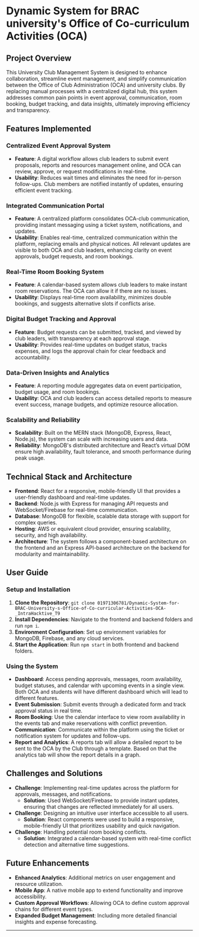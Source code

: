 # Dynamic System for BRAC university's Office of Co-curriculum Activities (OCA)

## Project Overview
This University Club Management System is designed to enhance collaboration, streamline event management, and simplify communication between the Office of Club Administration (OCA) and university clubs. By replacing manual processes with a centralized digital hub, this system addresses common pain points in event approval, communication, room booking, budget tracking, and data insights, ultimately improving efficiency and transparency.

## Features Implemented

### Centralized Event Approval System
- **Feature**: A digital workflow allows club leaders to submit event proposals, reports and resources management online, and OCA can review, approve, or request modifications in real-time.
- **Usability**: Reduces wait times and eliminates the need for in-person follow-ups. Club members are notified instantly of updates, ensuring efficient event tracking.

### Integrated Communication Portal
- **Feature**: A centralized platform consolidates OCA-club communication, providing instant messaging using a ticket system, notifications, and updates.
- **Usability**: Enables real-time, centralized communication within the platform, replacing emails and physical notices. All relevant updates are visible to both OCA and club leaders, enhancing clarity on event approvals, budget requests, and room bookings.

### Real-Time Room Booking System
- **Feature**: A calendar-based system allows club leaders to make instant room reservations. The OCA can allow it if there are no issues.
- **Usability**: Displays real-time room availability, minimizes double bookings, and suggests alternative slots if conflicts arise.

### Digital Budget Tracking and Approval
- **Feature**: Budget requests can be submitted, tracked, and viewed by club leaders, with transparency at each approval stage.
- **Usability**: Provides real-time updates on budget status, tracks expenses, and logs the approval chain for clear feedback and accountability.

### Data-Driven Insights and Analytics
- **Feature**: A reporting module aggregates data on event participation, budget usage, and room bookings.
- **Usability**: OCA and club leaders can access detailed reports to measure event success, manage budgets, and optimize resource allocation.

### Scalability and Reliability
- **Scalability**: Built on the MERN stack (MongoDB, Express, React, Node.js), the system can scale with increasing users and data.
- **Reliability**: MongoDB's distributed architecture and React’s virtual DOM ensure high availability, fault tolerance, and smooth performance during peak usage.

## Technical Stack and Architecture
- **Frontend**: React for a responsive, mobile-friendly UI that provides a user-friendly dashboard and real-time updates.
- **Backend**: Node.js with Express for managing API requests and WebSocket/Firebase for real-time communication.
- **Database**: MongoDB for flexible, scalable data storage with support for complex queries.
- **Hosting**: AWS or equivalent cloud provider, ensuring scalability, security, and high availability.
- **Architecture**: The system follows a component-based architecture on the frontend and an Express API-based architecture on the backend for modularity and maintainability.

## User Guide
### Setup and Installation
1. **Clone the Repository**: `git clone 01971306781/Dynamic-System-for-BRAC-University-s-Office-of-Co-curricular-Activities-OCA-_IntraHacktive_T9`
2. **Install Dependencies**: Navigate to the frontend and backend folders and run `npm i`.
3. **Environment Configuration**: Set up environment variables for MongoDB, Firebase, and any cloud services.
4. **Start the Application**: Run `npm start` in both frontend and backend folders.

### Using the System
- **Dashboard**: Access pending approvals, messages, room availability, budget statuses, and calendar with upcoming events in a single view. Both OCA and students will have different dashboard which will lead to different features. 
- **Event Submission**: Submit events through a dedicated form and track approval status in real time.
- **Room Booking**: Use the calendar interface to view room availability in the events tab and make reservations with conflict prevention.
- **Communication**: Communicate within the platform using the ticket or notification system for updates and follow-ups.
- **Report and Analytics**: A reports tab will allow a detailed report to be sent to the OCA by the Club through a template. Based on that the analytics tab will show the report details in a graph.

## Challenges and Solutions
- **Challenge**: Implementing real-time updates across the platform for approvals, messages, and notifications.
  - **Solution**: Used WebSocket/Firebase to provide instant updates, ensuring that changes are reflected immediately for all users.
- **Challenge**: Designing an intuitive user interface accessible to all users.
  - **Solution**: React components were used to build a responsive, mobile-friendly UI that prioritizes usability and quick navigation.
- **Challenge**: Handling potential room booking conflicts.
  - **Solution**: Integrated a calendar-based system with real-time conflict detection and alternative time suggestions.

## Future Enhancements
- **Enhanced Analytics**: Additional metrics on user engagement and resource utilization.
- **Mobile App**: A native mobile app to extend functionality and improve accessibility.
- **Custom Approval Workflows**: Allowing OCA to define custom approval chains for different event types.
- **Expanded Budget Management**: Including more detailed financial insights and expense forecasting.

---


